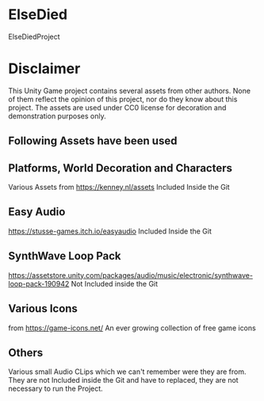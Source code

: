 # ElseDied
 ElseDiedProject

# Disclaimer
This Unity Game project contains several assets from other authors. None of them reflect the opinion of this project, nor do they know about this project. The assets are used under CC0 license for decoration and demonstration purposes only. 

## Following Assets have been used

## Platforms, World Decoration and Characters
Various Assets from https://kenney.nl/assets
Included Inside the Git

## Easy Audio
https://stusse-games.itch.io/easyaudio
Included Inside the Git

## SynthWave Loop Pack
https://assetstore.unity.com/packages/audio/music/electronic/synthwave-loop-pack-190942
Not Included inside the Git

## Various Icons 
from https://game-icons.net/
An ever growing collection of free game icons

## Others
Various small Audio CLips which we can't remember were they are from. They are not Included inside the Git and have to replaced, they are not necessary to run the Project.


